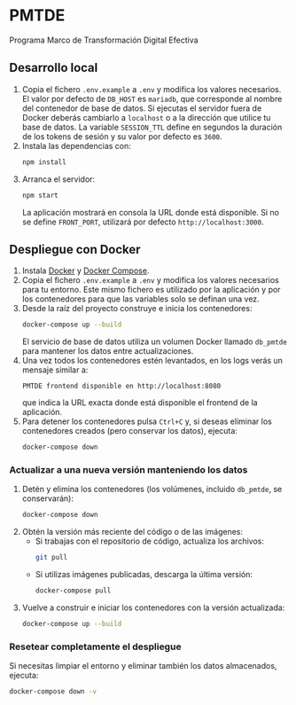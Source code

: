 # PMTDE

Programa Marco de Transformación Digital Efectiva

## Desarrollo local

1. Copia el fichero `.env.example` a `.env` y modifica los valores necesarios.
   El valor por defecto de `DB_HOST` es `mariadb`, que corresponde al nombre del
   contenedor de base de datos. Si ejecutas el servidor fuera de Docker deberás
   cambiarlo a `localhost` o a la dirección que utilice tu base de datos.
   La variable `SESSION_TTL` define en segundos la duración de los tokens de sesión y
   su valor por defecto es `3600`.
2. Instala las dependencias con:
   ```bash
   npm install
   ```
3. Arranca el servidor:
   ```bash
   npm start
   ```
   La aplicación mostrará en consola la URL donde está disponible. Si no se define `FRONT_PORT`, utilizará por defecto `http://localhost:3000`.

## Despliegue con Docker

1. Instala [Docker](https://docs.docker.com/get-docker/) y [Docker Compose](https://docs.docker.com/compose/).
2. Copia el fichero `.env.example` a `.env` y modifica los valores necesarios para tu entorno. Este mismo fichero es utilizado por la aplicación y por los contenedores para que las variables solo se definan una vez.
3. Desde la raíz del proyecto construye e inicia los contenedores:
   ```bash
   docker-compose up --build
   ```
   El servicio de base de datos utiliza un volumen Docker llamado `db_pmtde` para mantener los datos entre actualizaciones.
4. Una vez todos los contenedores estén levantados, en los logs verás un mensaje similar a:
   ```
   PMTDE frontend disponible en http://localhost:8080
   ```
   que indica la URL exacta donde está disponible el frontend de la aplicación.
5. Para detener los contenedores pulsa `Ctrl+C` y, si deseas eliminar los contenedores creados (pero conservar los datos), ejecuta:
   ```bash
   docker-compose down
   ```

### Actualizar a una nueva versión manteniendo los datos

1. Detén y elimina los contenedores (los volúmenes, incluido `db_pmtde`, se conservarán):
   ```bash
   docker-compose down
   ```
2. Obtén la versión más reciente del código o de las imágenes:
   - Si trabajas con el repositorio de código, actualiza los archivos:
     ```bash
     git pull
     ```
   - Si utilizas imágenes publicadas, descarga la última versión:
     ```bash
     docker-compose pull
     ```
3. Vuelve a construir e iniciar los contenedores con la versión actualizada:
   ```bash
   docker-compose up --build
   ```

### Resetear completamente el despliegue

Si necesitas limpiar el entorno y eliminar también los datos almacenados, ejecuta:

```bash
docker-compose down -v
```
